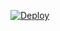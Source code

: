 [![Deploy](https://www.herokucdn.com/deploy/button.svg)](https://heroku.com/deploy?template=https://github.com/dawawasgg/update/)
